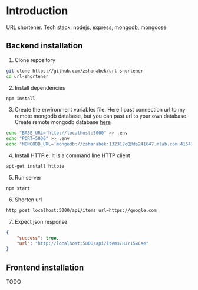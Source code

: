 # Introduction

URL shortener. Tech stack: nodejs, express, mongodb, mongoose

## Backend installation

1. Clone repository

```bash
git clone https://github.com/zshanabek/url-shortener
cd url-shortener
```

2. Install dependencies

```bash
npm install
```

3. Create the environment variables file. Here I past connection url to my remote mongodb database, but you can past url to your own database. Create remote mongodb database [here](https://www.mlab.com)

```bash
echo "BASE_URL='http://localhost:5000" >> .env
echo "PORT=5000" >> .env
echo "MONGODB_URL='mongodb://zshanabek:132312qQ@ds241647.mlab.com:41647/nodejs-url-shortener" >> .env
```

4. Install HTTPie. It is a command line HTTP client

```bash
apt-get install httpie
```

5. Run server

```bash
npm start
```

6. Shorten url

```bash
http post localhost:5000/api/items url=https://google.com
```

7. Expect json response

```json
{
    "success": true,
    "url": "http://localhost:5000/api/items/HJY15wCXe"
}
```

## Frontend installation

TODO
